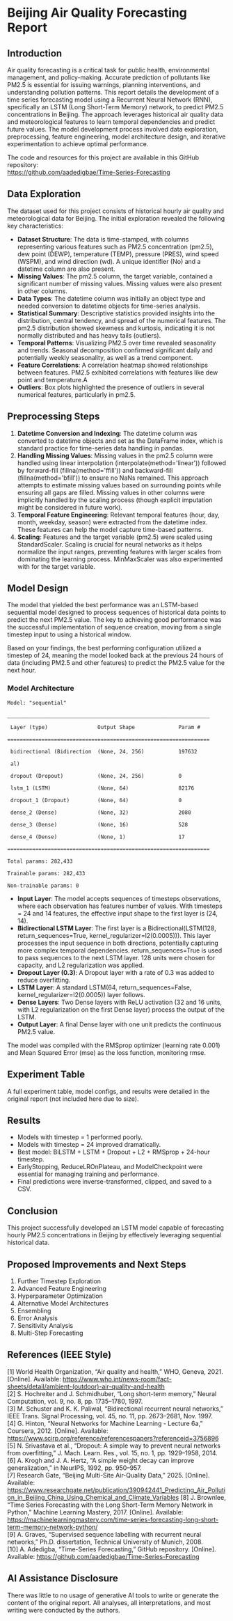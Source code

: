 # Beijing Air Quality Forecasting Report

## Introduction

Air quality forecasting is a critical task for public health, environmental management, and policy-making. Accurate prediction of pollutants like PM2.5 is essential for issuing warnings, planning interventions, and understanding pollution patterns. This report details the development of a time series forecasting model using a Recurrent Neural Network (RNN), specifically an LSTM (Long Short-Term Memory) network, to predict PM2.5 concentrations in Beijing. The approach leverages historical air quality data and meteorological features to learn temporal dependencies and predict future values. The model development process involved data exploration, preprocessing, feature engineering, model architecture design, and iterative experimentation to achieve optimal performance.

The code and resources for this project are available in this GitHub repository:  
https://github.com/aadedigbae/Time-Series-Forecasting

## Data Exploration

The dataset used for this project consists of historical hourly air quality and meteorological data for Beijing. The initial exploration revealed the following key characteristics:

- **Dataset Structure**: The data is time-stamped, with columns representing various features such as PM2.5 concentration (pm2.5), dew point (DEWP), temperature (TEMP), pressure (PRES), wind speed (WSPM), and wind direction (wd). A unique identifier (No) and a datetime column are also present.
- **Missing Values**: The pm2.5 column, the target variable, contained a significant number of missing values. Missing values were also present in other columns.
- **Data Types**: The datetime column was initially an object type and needed conversion to datetime objects for time-series analysis.
- **Statistical Summary**: Descriptive statistics provided insights into the distribution, central tendency, and spread of the numerical features. The pm2.5 distribution showed skewness and kurtosis, indicating it is not normally distributed and has heavy tails (outliers).
- **Temporal Patterns**: Visualizing PM2.5 over time revealed seasonality and trends. Seasonal decomposition confirmed significant daily and potentially weekly seasonality, as well as a trend component.
- **Feature Correlations**: A correlation heatmap showed relationships between features. PM2.5 exhibited correlations with features like dew point and temperature.A
- **Outliers**: Box plots highlighted the presence of outliers in several numerical features, particularly in pm2.5.

## Preprocessing Steps

1. **Datetime Conversion and Indexing**: The datetime column was converted to datetime objects and set as the DataFrame index, which is standard practice for time-series data handling in pandas.
2. **Handling Missing Values**: Missing values in the pm2.5 column were handled using linear interpolation (interpolate(method='linear')) followed by forward-fill (fillna(method='ffill')) and backward-fill (fillna(method='bfill')) to ensure no NaNs remained. This approach attempts to estimate missing values based on surrounding points while ensuring all gaps are filled. Missing values in other columns were implicitly handled by the scaling process (though explicit imputation might be considered in future work).
3. **Temporal Feature Engineering**: Relevant temporal features (hour, day, month, weekday, season) were extracted from the datetime index. These features can help the model capture time-based patterns.
4. **Scaling**: Features and the target variable (pm2.5) were scaled using StandardScaler. Scaling is crucial for neural networks as it helps normalize the input ranges, preventing features with larger scales from dominating the learning process. MinMaxScaler was also experimented with for the target variable.

## Model Design

The model that yielded the best performance was an LSTM-based sequential model designed to process sequences of historical data points to predict the next PM2.5 value. The key to achieving good performance was the successful implementation of sequence creation, moving from a single timestep input to using a historical window.

Based on your findings, the best performing configuration utilized a timestep of 24, meaning the model looked back at the previous 24 hours of data (including PM2.5 and other features) to predict the PM2.5 value for the next hour.

### Model Architecture

```
Model: "sequential"

_________________________________________________________________

 Layer (type)                Output Shape              Param #    

=================================================================

 bidirectional (Bidirection  (None, 24, 256)           197632     

 al)                                                              

 dropout (Dropout)           (None, 24, 256)           0          

 lstm_1 (LSTM)               (None, 64)                82176      

 dropout_1 (Dropout)         (None, 64)                0          

 dense_2 (Dense)             (None, 32)                2080       

 dense_3 (Dense)             (None, 16)                528        

 dense_4 (Dense)             (None, 1)                 17         

=================================================================

Total params: 282,433 

Trainable params: 282,433 

Non-trainable params: 0 
```
- **Input Layer**: The model accepts sequences of timesteps observations, where each observation has features number of values. With timesteps = 24 and 14 features, the effective input shape to the first layer is (24, 14).
- **Bidirectional LSTM Layer**: The first layer is a Bidirectional(LSTM(128, return_sequences=True, kernel_regularizer=l2(0.0005))). This layer processes the input sequence in both directions, potentially capturing more complex temporal dependencies. return_sequences=True is used to pass sequences to the next LSTM layer. 128 units were chosen for capacity, and L2 regularization was applied.
- **Dropout Layer (0.3)**: A Dropout layer with a rate of 0.3 was added to reduce overfitting.
- **LSTM Layer**: A standard LSTM(64, return_sequences=False, kernel_regularizer=l2(0.0005)) layer follows.
- **Dense Layers**: Two Dense layers with ReLU activation (32 and 16 units, with L2 regularization on the first Dense layer) process the output of the LSTM.
- **Output Layer**: A final Dense layer with one unit predicts the continuous PM2.5 value.

The model was compiled with the RMSprop optimizer (learning rate 0.001) and Mean Squared Error (mse) as the loss function, monitoring rmse.

## Experiment Table

A full experiment table, model configs, and results were detailed in the original report (not included here due to size).

## Results

- Models with timestep = 1 performed poorly.
- Models with timestep = 24 improved dramatically.
- Best model: BiLSTM + LSTM + Dropout + L2 + RMSprop + 24-hour timestep.
- EarlyStopping, ReduceLROnPlateau, and ModelCheckpoint were essential for managing training and performance.
- Final predictions were inverse-transformed, clipped, and saved to a CSV.

## Conclusion

This project successfully developed an LSTM model capable of forecasting hourly PM2.5 concentrations in Beijing by effectively leveraging sequential historical data.

## Proposed Improvements and Next Steps

1. Further Timestep Exploration  
2. Advanced Feature Engineering  
3. Hyperparameter Optimization  
4. Alternative Model Architectures  
5. Ensembling  
6. Error Analysis  
7. Sensitivity Analysis  
8. Multi-Step Forecasting  

## References (IEEE Style)

[1] World Health Organization, “Air quality and health,” WHO, Geneva, 2021. [Online]. Available: https://www.who.int/news-room/fact-sheets/detail/ambient-(outdoor)-air-quality-and-health  
[2] S. Hochreiter and J. Schmidhuber, “Long short-term memory,” Neural Computation, vol. 9, no. 8, pp. 1735–1780, 1997.  
[3] M. Schuster and K. K. Paliwal, “Bidirectional recurrent neural networks,” IEEE Trans. Signal Processing, vol. 45, no. 11, pp. 2673–2681, Nov. 1997.  
[4] G. Hinton, “Neural Networks for Machine Learning - Lecture 6a,” Coursera, 2012. [Online]. Available: https://www.scirp.org/reference/referencespapers?referenceid=3756896  
[5] N. Srivastava et al., “Dropout: A simple way to prevent neural networks from overfitting,” J. Mach. Learn. Res., vol. 15, no. 1, pp. 1929–1958, 2014.  
[6] A. Krogh and J. A. Hertz, “A simple weight decay can improve generalization,” in NeurIPS, 1992, pp. 950–957.  
[7] Research Gate, “Beijing Multi-Site Air-Quality Data,” 2025. [Online]. Available: https://www.researchgate.net/publication/390942441_Predicting_Air_Pollution_in_Beijing_China_Using_Chemical_and_Climate_Variables
[8] J. Brownlee, “Time Series Forecasting with the Long Short-Term Memory Network in Python,” Machine Learning Mastery, 2017. [Online]. Available: https://machinelearningmastery.com/time-series-forecasting-long-short-term-memory-network-python/  
[9] A. Graves, “Supervised sequence labelling with recurrent neural networks,” Ph.D. dissertation, Technical University of Munich, 2008.  
[10] A. Adedigba, “Time-Series Forecasting,” GitHub repository. [Online]. Available: https://github.com/aadedigbae/Time-Series-Forecasting  

## AI Assistance Disclosure

There was little to no usage of generative AI tools to write or generate the content of the original report. All analyses, all interpretations, and most writing were conducted by the authors.
